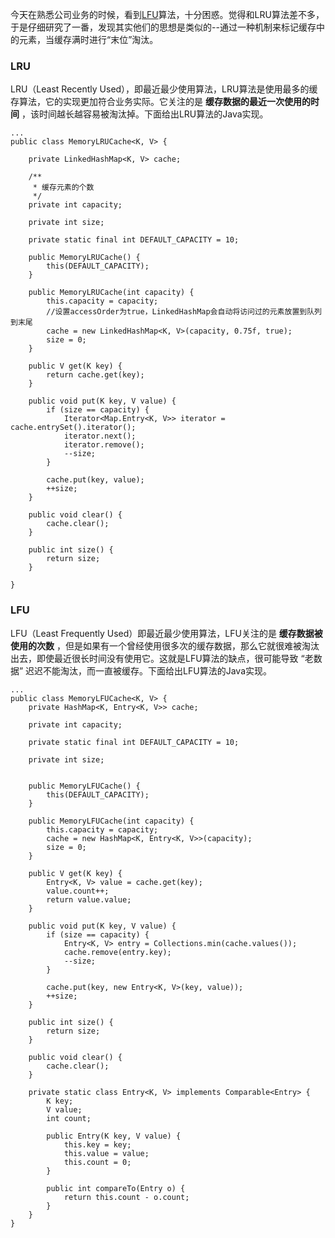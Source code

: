 
今天在熟悉公司业务的时候，看到[LFU](http://baike.baidu.com/link?url=njKbC1j8pqxN7q75i8U0db8AAE7uOKCbDWgmG1hVR6Ucm8xR5jiTAR_ACFDUiurrOMAUfIICIKtUziWtTYsvBa)算法，十分困惑。觉得和LRU算法差不多，于是仔细研究了一番，发现其实他们的思想是类似的--通过一种机制来标记缓存中的元素，当缓存满时进行“末位”淘汰。

<!--more-->

### LRU

LRU（Least Recently Used），即最近最少使用算法，LRU算法是使用最多的缓存算法，它的实现更加符合业务实际。它关注的是 **缓存数据的最近一次使用的时间** ，该时间越长越容易被淘汰掉。下面给出LRU算法的Java实现。

```
...
public class MemoryLRUCache<K, V> {

    private LinkedHashMap<K, V> cache;

    /**
     * 缓存元素的个数
     */
    private int capacity;

    private int size;

    private static final int DEFAULT_CAPACITY = 10;

    public MemoryLRUCache() {
        this(DEFAULT_CAPACITY);
    }

    public MemoryLRUCache(int capacity) {
        this.capacity = capacity;
        //设置accessOrder为true，LinkedHashMap会自动将访问过的元素放置到队列到末尾
        cache = new LinkedHashMap<K, V>(capacity, 0.75f, true);
        size = 0;
    }

    public V get(K key) {
        return cache.get(key);
    }

    public void put(K key, V value) {
        if (size == capacity) {
            Iterator<Map.Entry<K, V>> iterator = cache.entrySet().iterator();
            iterator.next();
            iterator.remove();
            --size;
        }

        cache.put(key, value);
        ++size;
    }

    public void clear() {
        cache.clear();
    }

    public int size() {
        return size;
    }

}

```

### LFU

LFU（Least Frequently Used）即最近最少使用算法，LFU关注的是 **缓存数据被使用的次数** ，但是如果有一个曾经使用很多次的缓存数据，那么它就很难被淘汰出去，即使最近很长时间没有使用它。这就是LFU算法的缺点，很可能导致 “老数据” 迟迟不能淘汰，而一直被缓存。下面给出LFU算法的Java实现。

```
...
public class MemoryLFUCache<K, V> {
    private HashMap<K, Entry<K, V>> cache;

    private int capacity;

    private static final int DEFAULT_CAPACITY = 10;

    private int size;


    public MemoryLFUCache() {
        this(DEFAULT_CAPACITY);
    }

    public MemoryLFUCache(int capacity) {
        this.capacity = capacity;
        cache = new HashMap<K, Entry<K, V>>(capacity);
        size = 0;
    }

    public V get(K key) {
        Entry<K, V> value = cache.get(key);
        value.count++;
        return value.value;
    }

    public void put(K key, V value) {
        if (size == capacity) {
            Entry<K, V> entry = Collections.min(cache.values());
            cache.remove(entry.key);
            --size;
        }

        cache.put(key, new Entry<K, V>(key, value));
        ++size;
    }

    public int size() {
        return size;
    }

    public void clear() {
        cache.clear();
    }

    private static class Entry<K, V> implements Comparable<Entry> {
        K key;
        V value;
        int count;

        public Entry(K key, V value) {
            this.key = key;
            this.value = value;
            this.count = 0;
        }

        public int compareTo(Entry o) {
            return this.count - o.count;
        }
    }
}
```